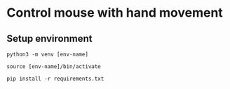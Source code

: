 # Control mouse with hand movement

## Setup environment

`python3 -m venv [env-name]`

`source [env-name]/bin/activate`

`pip install -r requirements.txt`